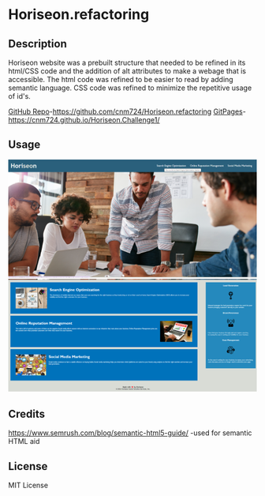 # Horiseon.refactoring

## Description

Horiseon website was a prebuilt structure that needed to be refined in its html/CSS code and the addition of alt attributes to make a webage that is accessible. The html code was refined to be easier to read by adding semantic language. CSS code was refined to minimize the repetitive usage of id's.

[GitHub Repo](https://github.com/cnm724/Horiseon.refactoring)-https://github.com/cnm724/Horiseon.refactoring
[GitPages](https://cnm724.github.io/Horiseon.Challenge1/)-https://cnm724.github.io/Horiseon.Challenge1/

## Usage
![Screenshot of nav](./assets/screenshots/screenshot_nav.png)
![Screenshot of main](./assets/screenshots/screenshot_main.png)

## Credits

https://www.semrush.com/blog/semantic-html5-guide/
-used for semantic HTML aid

## License

MIT License
